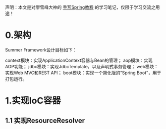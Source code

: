 声明：本文是对廖雪峰大神的  [手写Spring教程](https://liaoxuefeng.com/books/summerframework/introduction/index.html) 的学习笔记，仅限于学习交流之用途！

# 0.架构
Summer Framework设计目标如下：

context模块：实现ApplicationContext容器与Bean的管理；
aop模块：实现AOP功能；
jdbc模块：实现JdbcTemplate，以及声明式事务管理；
web模块：实现Web MVC和REST API；
boot模块：实现一个简化版的“Spring Boot”，用于打包运行。

# 1.实现IoC容器
## 1.1 实现ResourceResolver